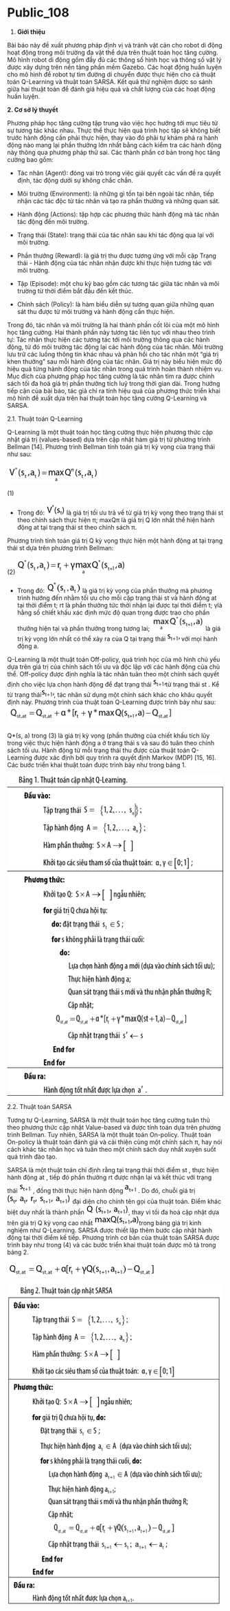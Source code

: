 # Public_108

  1. **Giới thiệu**


Bài báo này đề xuất phương pháp định vị và tránh vật cản cho robot di động hoạt động trong môi trường đa vật thể dựa trên thuật toán học tăng cường. Mô hình robot di động gồm đầy đủ các thông số hình học và thông số vật lý được xây dựng trên nền tảng phần mềm Gazebo. Các hoạt động huấn luyện cho mô hình để robot tự tìm đường di chuyển được thực hiện cho cả thuật toán Q-Learning và thuật toán SARSA. Kết quả thử nghiệm được so sánh giữa hai thuật toán để đánh giá hiệu quả và chất lượng của các hoạt động huấn luyện.

**2\. Cơ sở lý thuyết**

Phương pháp học tăng cường tập trung vào việc học hướng tới mục tiêu từ sự tương tác khác nhau. Thực thể thực hiện quá trình học tập sẽ không biết trước hành động cần phải thực hiện, thay vào đó phải tự khám phá ra hành động nào mang lại phần thưởng lớn nhất bằng cách kiểm tra các hành động này thông qua phương pháp thử sai. Các thành phần cơ bản trong học tăng cường bao gồm:

  * Tác nhân (Agent): đóng vai trò trong việc giải quyết các vấn đề ra quyết định, tác động dưới sự không chắc chắn.

  * Môi trường (Environment): là những gì tồn tại bên ngoài tác nhân, tiếp nhận các tác độc từ tác nhân và tạo ra phần thưởng và những quan sát.

  * Hành động (Actions): tập hợp các phương thức hành động mà tác nhân tác động đến môi trường.

  * Trạng thái (State): trạng thái của tác nhân sau khi tác động qua lại với môi trường.

  * Phần thưởng (Reward): là giá trị thu được tương ứng với mỗi cặp Trạng thái - Hành động của tác nhân nhận được khi thực hiện tương tác với môi trường.

  * Tập (Episode): một chu kỳ bao gồm các tương tác giữa tác nhân và môi trường từ thời điểm bắt đầu đến kết thúc.

  * Chính sách (Policy): là hàm biểu diễn sự tương quan giữa những quan sát thu được từ môi trường và hành động cần thực hiện.


Trong đó, tác nhân và môi trường là hai thành phần cốt lõi của một mô hình học tăng cường. Hai thành phần này tương tác liên tục với nhau theo trình tự: Tác nhân thực hiện các tương tác tới môi trường thông qua các hành động, từ đó môi trường tác động lại các hành động của tác nhân. Môi trường lưu trữ các luồng thông tin khác nhau và phản hồi cho tác nhân một “giá trị khen thưởng” sau mỗi hành động của tác nhân. Giá trị này biểu hiện mức độ hiệu quả từng hành động của tác nhân trong quá trình hoàn thành nhiệm vụ. Mục đích của phương pháp học tăng cường là tác nhân tìm ra được chính sách tối đa hoá giá trị phần thưởng tích luỹ trong thời gian dài. Trong hướng tiếp cận của bài báo, tác giả chỉ ra tính hiệu quả của phương thức triển khai mô hình đề xuất dựa trên hai thuật toán học tăng cường Q-Learning và SARSA.

2.1. Thuật toán Q-Learning

Q-Learning là một thuật toán học tăng cường thực hiện phương thức cập nhật giá trị (values-based) dựa trên cập nhật hàm giá trị từ phương trình Bellman [14]. Phương trình Bellman tính toán giá trị kỳ vọng của trạng thái như sau:

![](images/image1.png)

(1)

  * Trong đó: ![](images/image2.png) là giá trị tối ưu trả về từ giá trị kỳ vọng theo trạng thái st theo chính sách thực hiện π; maxQπ là giá trị Q lớn nhất thể hiện hành động at tại trạng thái st theo chính sách π.


Phương trình tính toán giá trị Q kỳ vọng thực hiện một hành động at tại trạng thái st dựa trên phương trình Bellman:

(2) ![](images/image3.png)

  * Trong đó: ![](images/image4.png) là giá trị kỳ vọng của phần thưởng mà phương trình hướng đến nhằm tối ưu cho mỗi cặp trạng thái st và hành động at tại thời điểm t; rt là phần thưởng tức thời nhận lại được tại thời điểm t; γlà hằng số chiết khấu xác định mức độ quan trọng được trao cho phần thưởng hiện tại và phần thưởng trong tương lai;![](images/image5.png) là giá trị kỳ vọng lớn nhất có thể xảy ra của Q tại trạng thái ![](images/image6.png) với mọi hành động a.


Q-Learning là một thuật toán Off-policy, quá trình học của mô hình chủ yếu dựa trên giá trị của chính sách tối ưu và độc lập với các hành động của chủ thể. Off-policy được định nghĩa là tác nhân tuân theo một chính sách quyết định cho việc lựa chọn hành động để đạt trạng thái ![](images/image6.png)từ trạng thái st . Kể từ trạng thái![](images/image6.png), tác nhân sử dụng một chính sách khác cho khâu quyết định này. Phương trình của thuật toán Q-Learning được trình bày như sau: ![](images/image7.png)

Q*(s, a) trong (3) là giá trị kỳ vọng (phần thưởng của chiết khấu tích lũy trong việc thực hiện hành động a ở trạng thái s và sau đó tuân theo chính sách tối ưu. Hành động từ mỗi trạng thái thu được của thuật toán Q-Learning được xác định bởi quy trình ra quyết định Markov (MDP) [15, 16]. Các bước triển khai thuật toán được trình bày như trong bảng 1.

![](images/image8.png)

2.2. Thuật toán SARSA

Tương tự Q-Learning, SARSA là một thuật toán học tăng cường tuân thủ theo phương thức cập nhật Value-based và được tính toán dựa trên phương trình Bellman. Tuy nhiên, SARSA là một thuật toán On-policy. Thuật toán On-policy là thuật toán đánh giá và cải thiện cùng một chính sách π, hay nói cách khác tác nhân học và tuân theo một chính sách duy nhất xuyên suốt quá trình đào tạo.

SARSA là một thuật toán chỉ định rằng tại trạng thái thời điểm st , thực hiện hành động at , tiếp đó phần thưởng rt được nhận lại và kết thúc với trạng thái ![](images/image9.png) , đồng thời thực hiện hành động ![](images/image10.png) . Do đó, chuỗi giá trị ![](images/image11.png) đại diện cho chính tên gọi của thuật toán. Điểm khác biệt duy nhất là thành phần ![](images/image12.png), thay vì tối đa hoá cập nhật dựa trên giá trị Q kỳ vọng cao nhất ![](images/image13.png)trong bảng giá trị kinh nghiệm như Q-Learning. SARSA được thiết lập thêm bước cập nhật hành động tại thời điểm kế tiếp. Phương trình cơ bản của thuật toán SARSA được trình bày như trong (4) và các bước triển khai thuật toán được mô tả trong bảng 2.

![](images/image14.png)

![](images/image15.png)